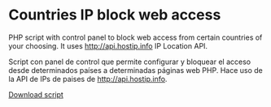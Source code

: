 # Countries IP block web access



PHP script with control panel to block web access from certain countries of your choosing. It uses http://api.hostip.info IP Location API.

Script con panel de control que permite configurar y bloquear el acceso desde determinados países a determinadas páginas web PHP. Hace uso de la API de IPs de paises de http://api.hostip.info.

[Download script](https://github.com/fernandod1/Country-IP-block-web-access)



<!--more-->



